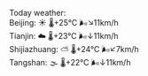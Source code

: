 Today weather:  
Beijing: ☀️ 🌡️+25°C 🌬️↘11km/h  
Tianjin: ☁️ 🌡️+23°C 🌬️↓11km/h  
Shijiazhuang: ⛅️  🌡️+24°C 🌬️↙7km/h  
Tangshan: 🌫  🌡️+22°C 🌬️↓11km/h  
